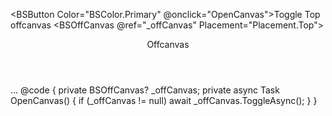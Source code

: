 ﻿<BSButton Color="BSColor.Primary" @onclick="OpenCanvas">Toggle Top offcanvas</BSButton>
<BSOffCanvas @ref="_offCanvas" Placement="Placement.Top">
    <Header>Offcanvas</Header>
    <Content>
        ...
    </Content>
</BSOffCanvas>
@code {
    private BSOffCanvas? _offCanvas;
    private async Task OpenCanvas()
    {
        if (_offCanvas != null)
            await _offCanvas.ToggleAsync();
    }
}